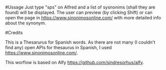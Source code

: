 #Ussage
Just type "sps" on Alfred and a list of sysnonims (shall they are found) will be displayed. The user can preview (by clicking Shift) or can open the page in https://www.sinonimosonline.com/ with more detailed info about the synonym.

#Credits

This is a Thesarurus for Spanish words. As there are not many (I couldn't find any) open APIs for thesaurus in Spanish, I used https://www.sinonimosonline.com/.

This worflow is based on Alfy https://github.com/sindresorhus/alfy.
